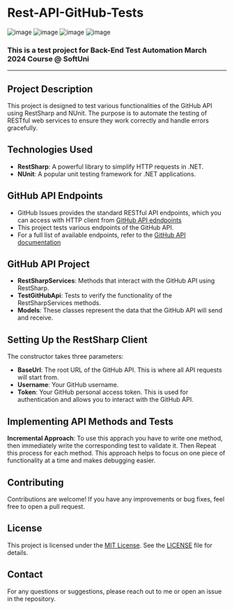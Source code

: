 # Rest-API-GitHub-Tests
![image](https://img.shields.io/badge/C%23-239120?style=for-the-badge&logo=csharp&logoColor=white)
![image](https://img.shields.io/badge/.NET-512BD4?style=for-the-badge&logo=dotnet&logoColor=white)
![image](https://img.shields.io/badge/Visual_Studio-5C2D91?style=for-the-badge&logo=visual%20studio&logoColor=white)
![image](https://img.shields.io/badge/GitHub-100000?style=for-the-badge&logo=github&logoColor=white)
### This is a test project for Back-End Test Automation March 2024 Course @ SoftUni
---
## Project Description
This project is designed to test various functionalities of the GitHub API using RestSharp and NUnit. The purpose is to automate the testing of RESTful web services to ensure they work correctly and handle errors gracefully.

## Technologies Used
- **RestSharp**: A powerful library to simplify HTTP requests in .NET.
- **NUnit**: A popular unit testing framework for .NET applications.

## GitHub API Endpoints
- GitHub Issues provides the standard RESTful API endpoints, which you can access with HTTP client from [GitHub API edndpoints](https://api.github.com)
- This project tests various endpoints of the GitHub API.
- For a full list of available endpoints, refer to the [GitHub API documentation](https://docs.github.com/en/rest)

## GitHub API Project 
- **RestSharpServices**: Methods that interact with the GitHub API using RestSharp.
- **TestGitHubApi**: Tests to verify the functionality of the RestSharpServices methods.
- **Models**: These classes represent the data that the GitHub API will send and receive.

## Setting Up the RestSharp Client
The constructor takes three parameters:
- **BaseUrl**: The root URL of the GitHub API. This is where all API requests will start from.
- **Username**: Your GitHub username.
- **Token**: Your GitHub personal access token. This is used for authentication and allows you to interact with the GitHub API.

## Implementing API Methods and Tests
 **Incremental Approach**: To use this apprach you have to write one method, then immediately write the corresponding test to validate it. Then Repeat this process for each method. This approach helps to focus on one piece of functionality at a time and makes debugging easier.

## Contributing
Contributions are welcome! If you have any improvements or bug fixes, feel free to open a pull request.

## License
This project is licensed under the [MIT License](LICENSE). See the [LICENSE](LICENSE) file for details.

## Contact
For any questions or suggestions, please reach out to me or open an issue in the repository.
